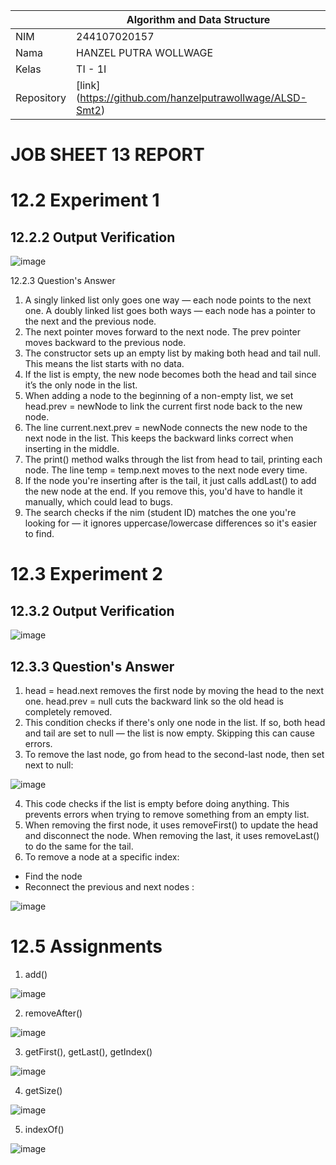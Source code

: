 |  | Algorithm and Data Structure |
|--|--|
| NIM |  244107020157|
| Nama |  HANZEL PUTRA WOLLWAGE |
| Kelas | TI - 1I |
| Repository | [link] (https://github.com/hanzelputrawollwage/ALSD-Smt2)|

# JOB SHEET 13 REPORT

# 12.2 Experiment 1

## 12.2.2 Output Verification

![image](https://github.com/user-attachments/assets/a28ef0aa-b396-42f9-84ef-a28aece75450)

12.2.3 Question's Answer
1. A singly linked list only goes one way — each node points to the next one. A doubly linked list goes both ways — each node has a pointer to the next and the previous node.
2. The next pointer moves forward to the next node. The prev pointer moves backward to the previous node.
3. The constructor sets up an empty list by making both head and tail null. This means the list starts with no data.
4. If the list is empty, the new node becomes both the head and tail since it’s the only node in the list.
5. When adding a node to the beginning of a non-empty list, we set head.prev = newNode to link the current first node back to the new node.
6. The line current.next.prev = newNode connects the new node to the next node in the list. This keeps the backward links correct when inserting in the middle.
7. The print() method walks through the list from head to tail, printing each node. The line temp = temp.next moves to the next node every time.
8. If the node you're inserting after is the tail, it just calls addLast() to add the new node at the end. If you remove this, you'd have to handle it manually, which could lead to bugs.
9. The search checks if the nim (student ID) matches the one you're looking for — it ignores uppercase/lowercase differences so it's easier to find.

# 12.3 Experiment 2

## 12.3.2 Output Verification

![image](https://github.com/user-attachments/assets/e0e53b99-41bd-4e60-bb25-93430aa0009d)

## 12.3.3 Question's Answer
1. head = head.next removes the first node by moving the head to the next one. head.prev = null cuts the backward link so the old head is completely removed.
2. This condition checks if there's only one node in the list. If so, both head and tail are set to null — the list is now empty. Skipping this can cause errors.
3. To remove the last node, go from head to the second-last node, then set next to null:

![image](https://github.com/user-attachments/assets/1e357c00-bc2e-4b41-8097-fb4cb9def603)

4. This code checks if the list is empty before doing anything. This prevents errors when trying to remove something from an empty list.
5. When removing the first node, it uses removeFirst() to update the head and disconnect the node. When removing the last, it uses removeLast() to do the same for the tail.
6. To remove a node at a specific index:
- Find the node
- Reconnect the previous and next nodes : 

![image](https://github.com/user-attachments/assets/90611b86-23d7-4753-9695-be739c532ab8)

# 12.5 Assignments
1. add()

![image](https://github.com/user-attachments/assets/d89adc3c-9fa0-41c5-b4f2-6e0957f711e9)
 
2. removeAfter()

![image](https://github.com/user-attachments/assets/5e4ed783-ed57-4ecd-818f-0e8b767eb7fe)

3. getFirst(), getLast(), getIndex()

![image](https://github.com/user-attachments/assets/ce249f86-6e34-4140-9ad2-111385e544e6)

4. getSize()

![image](https://github.com/user-attachments/assets/22c36609-59b6-45d1-afc9-9b55286773df)

   
5. indexOf()

![image](https://github.com/user-attachments/assets/1163008b-25dc-427e-bbdf-f09806a336c7)
